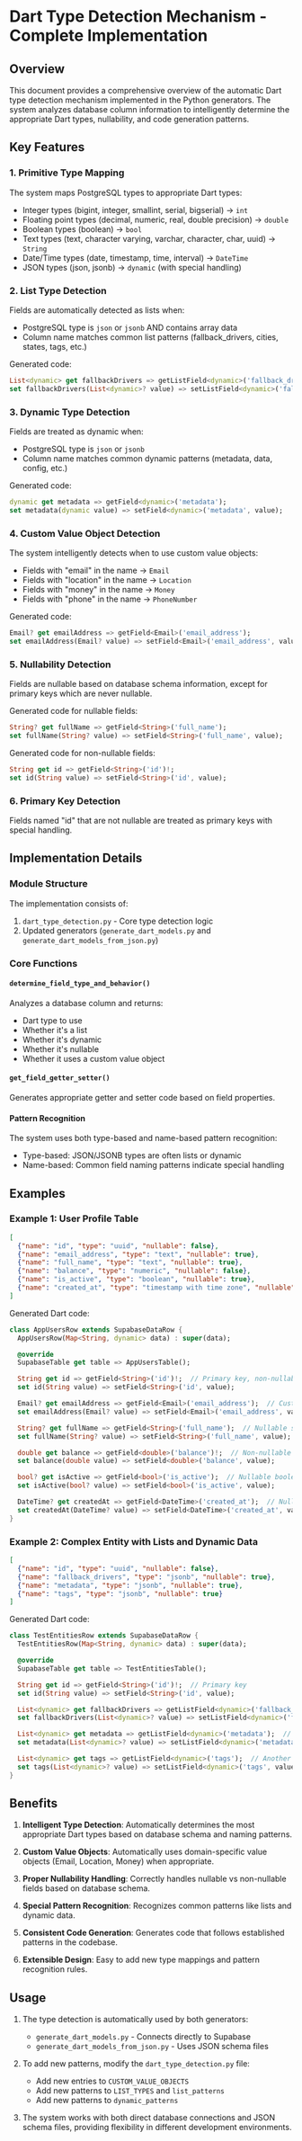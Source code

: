 # Dart Type Detection Mechanism - Complete Implementation

## Overview

This document provides a comprehensive overview of the automatic Dart type detection mechanism implemented in the Python generators. The system analyzes database column information to intelligently determine the appropriate Dart types, nullability, and code generation patterns.

## Key Features

### 1. Primitive Type Mapping
The system maps PostgreSQL types to appropriate Dart types:

- Integer types (bigint, integer, smallint, serial, bigserial) → `int`
- Floating point types (decimal, numeric, real, double precision) → `double`
- Boolean types (boolean) → `bool`
- Text types (text, character varying, varchar, character, char, uuid) → `String`
- Date/Time types (date, timestamp, time, interval) → `DateTime`
- JSON types (json, jsonb) → `dynamic` (with special handling)

### 2. List Type Detection
Fields are automatically detected as lists when:
- PostgreSQL type is `json` or `jsonb` AND contains array data
- Column name matches common list patterns (fallback_drivers, cities, states, tags, etc.)

Generated code:
```dart
List<dynamic> get fallbackDrivers => getListField<dynamic>('fallback_drivers');
set fallbackDrivers(List<dynamic>? value) => setListField<dynamic>('fallback_drivers', value);
```

### 3. Dynamic Type Detection
Fields are treated as dynamic when:
- PostgreSQL type is `json` or `jsonb`
- Column name matches common dynamic patterns (metadata, data, config, etc.)

Generated code:
```dart
dynamic get metadata => getField<dynamic>('metadata');
set metadata(dynamic value) => setField<dynamic>('metadata', value);
```

### 4. Custom Value Object Detection
The system intelligently detects when to use custom value objects:
- Fields with "email" in the name → `Email`
- Fields with "location" in the name → `Location`
- Fields with "money" in the name → `Money`
- Fields with "phone" in the name → `PhoneNumber`

Generated code:
```dart
Email? get emailAddress => getField<Email>('email_address');
set emailAddress(Email? value) => setField<Email>('email_address', value);
```

### 5. Nullability Detection
Fields are nullable based on database schema information, except for primary keys which are never nullable.

Generated code for nullable fields:
```dart
String? get fullName => getField<String>('full_name');
set fullName(String? value) => setField<String>('full_name', value);
```

Generated code for non-nullable fields:
```dart
String get id => getField<String>('id')!;
set id(String value) => setField<String>('id', value);
```

### 6. Primary Key Detection
Fields named "id" that are not nullable are treated as primary keys with special handling.

## Implementation Details

### Module Structure
The implementation consists of:
1. `dart_type_detection.py` - Core type detection logic
2. Updated generators (`generate_dart_models.py` and `generate_dart_models_from_json.py`)

### Core Functions

#### `determine_field_type_and_behavior()`
Analyzes a database column and returns:
- Dart type to use
- Whether it's a list
- Whether it's dynamic
- Whether it's nullable
- Whether it uses a custom value object

#### `get_field_getter_setter()`
Generates appropriate getter and setter code based on field properties.

#### Pattern Recognition
The system uses both type-based and name-based pattern recognition:
- Type-based: JSON/JSONB types are often lists or dynamic
- Name-based: Common field naming patterns indicate special handling

## Examples

### Example 1: User Profile Table
```json
[
  {"name": "id", "type": "uuid", "nullable": false},
  {"name": "email_address", "type": "text", "nullable": true},
  {"name": "full_name", "type": "text", "nullable": true},
  {"name": "balance", "type": "numeric", "nullable": false},
  {"name": "is_active", "type": "boolean", "nullable": true},
  {"name": "created_at", "type": "timestamp with time zone", "nullable": true}
]
```

Generated Dart code:
```dart
class AppUsersRow extends SupabaseDataRow {
  AppUsersRow(Map<String, dynamic> data) : super(data);

  @override
  SupabaseTable get table => AppUsersTable();

  String get id => getField<String>('id')!;  // Primary key, non-nullable
  set id(String value) => setField<String>('id', value);

  Email? get emailAddress => getField<Email>('email_address');  // Custom value object
  set emailAddress(Email? value) => setField<Email>('email_address', value);

  String? get fullName => getField<String>('full_name');  // Nullable string
  set fullName(String? value) => setField<String>('full_name', value);

  double get balance => getField<double>('balance')!;  // Non-nullable double
  set balance(double value) => setField<double>('balance', value);

  bool? get isActive => getField<bool>('is_active');  // Nullable boolean
  set isActive(bool? value) => setField<bool>('is_active', value);

  DateTime? get createdAt => getField<DateTime>('created_at');  // Nullable DateTime
  set createdAt(DateTime? value) => setField<DateTime>('created_at', value);
}
```

### Example 2: Complex Entity with Lists and Dynamic Data
```json
[
  {"name": "id", "type": "uuid", "nullable": false},
  {"name": "fallback_drivers", "type": "jsonb", "nullable": true},
  {"name": "metadata", "type": "jsonb", "nullable": true},
  {"name": "tags", "type": "jsonb", "nullable": true}
]
```

Generated Dart code:
```dart
class TestEntitiesRow extends SupabaseDataRow {
  TestEntitiesRow(Map<String, dynamic> data) : super(data);

  @override
  SupabaseTable get table => TestEntitiesTable();

  String get id => getField<String>('id')!;  // Primary key
  set id(String value) => setField<String>('id', value);

  List<dynamic> get fallbackDrivers => getListField<dynamic>('fallback_drivers');  // List field
  set fallbackDrivers(List<dynamic>? value) => setListField<dynamic>('fallback_drivers', value);

  List<dynamic> get metadata => getListField<dynamic>('metadata');  // Dynamic list
  set metadata(List<dynamic>? value) => setListField<dynamic>('metadata', value);

  List<dynamic> get tags => getListField<dynamic>('tags');  // Another list field
  set tags(List<dynamic>? value) => setListField<dynamic>('tags', value);
}
```

## Benefits

1. **Intelligent Type Detection**: Automatically determines the most appropriate Dart types based on database schema and naming patterns.

2. **Custom Value Objects**: Automatically uses domain-specific value objects (Email, Location, Money) when appropriate.

3. **Proper Nullability Handling**: Correctly handles nullable vs non-nullable fields based on database schema.

4. **Special Pattern Recognition**: Recognizes common patterns like lists and dynamic data.

5. **Consistent Code Generation**: Generates code that follows established patterns in the codebase.

6. **Extensible Design**: Easy to add new type mappings and pattern recognition rules.

## Usage

1. The type detection is automatically used by both generators:
   - `generate_dart_models.py` - Connects directly to Supabase
   - `generate_dart_models_from_json.py` - Uses JSON schema files

2. To add new patterns, modify the `dart_type_detection.py` file:
   - Add new entries to `CUSTOM_VALUE_OBJECTS`
   - Add new patterns to `LIST_TYPES` and `list_patterns`
   - Add new patterns to `dynamic_patterns`

3. The system works with both direct database connections and JSON schema files, providing flexibility in different development environments.